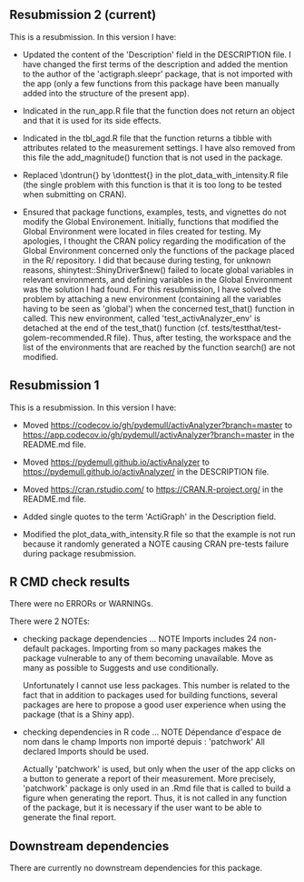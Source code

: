 ## Resubmission 2 (current)
This is a resubmission. In this version I have:

* Updated the content of the 'Description' field in the DESCRIPTION file. I have 
changed the first terms of the description and added the mention to the author of the
'actigraph.sleepr' package, that is not imported with the app (only a few functions
from this package have been manually added into the structure of the present app).

* Indicated in the run_app.R file that the function does not return an object and 
that it is used for its side effects.

* Indicated in the tbl_agd.R file that the function returns a tibble with attributes
related to the measurement settings. I have also removed from this file the 
add_magnitude() function that is not used in the package.

* Replaced \dontrun{} by \donttest{} in the plot_data_with_intensity.R file (the single
problem with this function is that it is too long to be tested when submitting
on CRAN).

* Ensured that package functions, examples, tests, and vignettes do not modify the
Global Environement. Initially, functions that modified the Global Environment were
located in files created for testing. My apologies, I thought the CRAN policy regarding
the modification of the Global Environment concerned only the functions of the
package placed in the R/ repository. I did that because during testing, for unknown reasons,
shinytest::ShinyDriver$new() failed to locate global variables in relevant environments, 
and defining variables in the Global Environment was the solution I had found.
For this resubmission, I have solved the problem by attaching a new environment (containing
all the variables having to be seen as 'global') when the concerned test_that() 
function in called. This new environment, called 'test_activAnalyzer_env' is detached 
at the end of the test_that() function (cf. tests/testthat/test-golem-recommended.R file). 
Thus, after testing, the workspace and the list of the environments that are reached by 
the function search() are not modified.

## Resubmission 1
This is a resubmission. In this version I have:

* Moved https://codecov.io/gh/pydemull/activAnalyzer?branch=master to https://app.codecov.io/gh/pydemull/activAnalyzer?branch=master in the README.md file.

* Moved https://pydemull.github.io/activAnalyzer to https://pydemull.github.io/activAnalyzer/ in the DESCRIPTION file.

* Moved https://cran.rstudio.com/ to https://CRAN.R-project.org/ in the README.md file.

* Added single quotes to the term 'ActiGraph' in the Description field.

* Modified the plot_data_with_intensity.R file so that the example is not run because it randomly generated a NOTE causing CRAN pre-tests failure during package resubmission.

## R CMD check results
There were no ERRORs or WARNINGs.

There were 2 NOTEs:

* checking package dependencies ... NOTE
  Imports includes 24 non-default packages.
  Importing from so many packages makes the package vulnerable to any of
  them becoming unavailable.  Move as many as possible to Suggests and
  use conditionally.

  Unfortunately I cannot use less packages. This number is related to the fact 
  that in addition to packages used for building functions, several packages are 
  here to propose a good user experience when using the package (that is a Shiny
  app).
  
* checking dependencies in R code ... NOTE
  Dépendance d'espace de nom dans le champ Imports non importé depuis : 'patchwork'
    All declared Imports should be used.
    
  Actually 'patchwork' is used, but only when the user of the app clicks on a button
  to generate a report of their measurement. More precisely, 'patchwork' package
  is only used in an .Rmd file that is called to build a figure when generating 
  the report. Thus, it is not called in any function of the package, but it is
  necessary if the user want to be able to generate the final report.

## Downstream dependencies
There are currently no downstream dependencies for this package.
